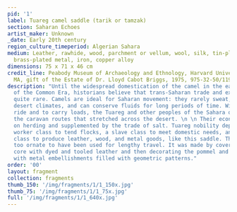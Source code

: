 ```yaml
---
pid: '1'
label: Tuareg camel saddle (tarik or tamzak)
section: Saharan Echoes
artist_maker: Unknown
_date: Early 20th century
region_culture_timeperiod: Algerian Sahara
medium: Leather, rawhide, wood, parchment or vellum, wool, silk, tin-plated metal,
  brass-plated metal, iron, copper alloy
dimensions: 75 x 71 x 46 cm
credit_line: Peabody Museum of Archaeology and Ethnology, Harvard University, Cambridge,
  MA, gift of the Estate of Dr. Lloyd Cabot Briggs, 1975, 975-32-50/11927
description: "Until the widespread domestication of the camel in the early centuries
  of the Common Era, historians believe that trans-Saharan trade and exchange was
  quite rare. Camels are ideal for Saharan movement: they rarely sweat, even in hot
  desert climates, and can conserve fluids for long periods of time. With camels to
  ride and to carry loads, the Tuareg and other peoples of the Sahara once controlled
  the caravan routes that stretched across the desert. \n \n Their economy was based
  on herding and supplemented by the trade of salt. Tuareg nobility depended on a
  worker class to tend flocks, a slave class to meet domestic needs, and an artisan
  class to produce leather, wood, and metal goods, like this saddle. This saddle is
  too ornate to have been used for lengthy travel. It was made by covering a wooden
  core with dyed and tooled leather and then decorating the pommel and other parts
  with metal embellishments filled with geometric patterns."
order: '00'
layout: fragment
collection: fragments
thumb_150: '/img/fragments/1/1_150x.jpg'
thumb_75: '/img/fragments/1/1_75x.jpg'
full: '/img/fragments/1/1_640x.jpg'
---
```

